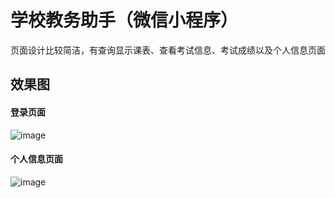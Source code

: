 # 学校教务助手（微信小程序）
页面设计比较简洁，有查询显示课表、查看考试信息、考试成绩以及个人信息页面
## 效果图
#### 登录页面
![image](url:'https://github.com/maoyaoya/Educational-assistant/blob/master/show/login.jpg')
#### 个人信息页面
![image](url:'https://github.com/maoyaoya/Educational-assistant/blob/master/show/person.jpg')
